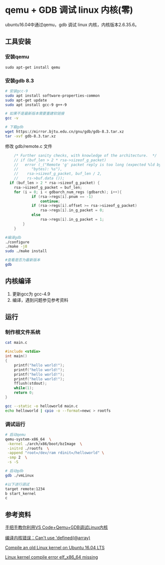 # qemu + GDB 调试 linux 内核(零)

ubuntu16.04中通过qemu，gdb 调试 linux 内核，内核版本2.6.35.6。



## 工具安装

### 安装qemu

```
sudo apt-get install qemu
```



### 安装gdb 8.3

```bash
# 安装gcc-9
sudo apt install software-properties-common
sudo apt-get update
sudo apt install gcc-9 g++-9

# 如果不是最新版本需要重建软链接
gcc -v
```

```bash
# 下载gdb
wget https://mirror.bjtu.edu.cn/gnu/gdb/gdb-8.3.tar.xz
tar -xvf gdb-8.3.tar.xz
```

修改 gdb/remote.c 文件

```c
    /* Further sanity checks, with knowledge of the architecture.  */
    // if (buf_len > 2 * rsa->sizeof_g_packet)
    //   error (_("Remote 'g' packet reply is too long (expected %ld bytes, got %d "
    //      "bytes): %s"),
    //    rsa->sizeof_g_packet, buf_len / 2,
    //    rs->buf.data ());
  if (buf_len > 2 * rsa->sizeof_g_packet) {
    rsa->sizeof_g_packet = buf_len;
    for (i = 0; i < gdbarch_num_regs (gdbarch); i++){
            if (rsa->regs[i].pnum == -1)
                continue;
            if (rsa->regs[i].offset >= rsa->sizeof_g_packet)
                rsa->regs[i].in_g_packet = 0;
            else
                rsa->regs[i].in_g_packet = 1;
        }
    }
```

```bash
#编译gdb
./configure
./make -j8
sudo ./make install

#查看是否为最新版本
gdb
```



## 内核编译

1. 更新gcc为 gcc-4.9 
2. 编译，遇到问题参见参考资料



## 运行

### 制作根文件系统

```bash
cat main.c
```

```c
#include <stdio>
int main()
{
    printf("hello world!");
    printf("hello world!");
    printf("hello world!");
    printf("hello world!");
    fflush(stdout);
    while(1);
    return 0;
}
```

```bash
gcc --static -o helloworld main.c
echo helloworld | cpio -o --format=newc > rootfs
```



### 调试运行

```bash
# 启动qemu
qemu-system-x86_64  \
 -kernel ./arch/x86/boot/bzImage  \
 -initrd ./rootfs  \
 -append "root=/dev/ram rdinit=/helloworld" \
 -smp 2  \
 -s -S
```
```bash
# 启动gdb
gdb ./vmLinux

#以下进行调试
target remote:1234
b start_kernel
c
```



## 参考资料

[手把手教你利用VS Code+Qemu+GDB调试Linux内核](https://zhuanlan.zhihu.com/p/105069730)

[编译内核错误：Can't use 'defined(@array)](https://www.cnblogs.com/tid-think/p/10929435.html)

[Compile an old Linux kernel on Ubuntu 16.04 LTS](https://stackoverflow.com/questions/37802473/compile-an-old-linux-kernel-on-ubuntu-16-04-lts)

[Linux kernel compile error elf_x86_64 missing](https://stackoverflow.com/questions/22662906/linux-kernel-compile-error-elf-x86-64-missing)





